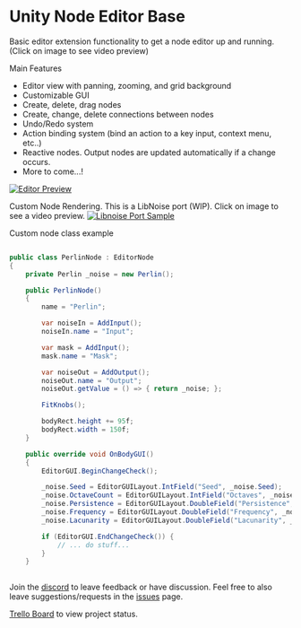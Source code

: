 # Unity Node Editor Base

Basic editor extension functionality to get a node editor up and running. (Click on image to see video preview)

Main Features
* Editor view with panning, zooming, and grid background
* Customizable GUI
* Create, delete, drag nodes
* Create, change, delete connections between nodes
* Undo/Redo system
* Action binding system (bind an action to a key input, context menu, etc..)
* Reactive nodes. Output nodes are updated automatically if a change occurs.
* More to come...!

[![Editor Preview](http://i.imgur.com/Xe87a3R.png)](https://www.youtube.com/watch?v=Ei93d362uYE)


Custom Node Rendering. This is a LibNoise port (WIP). Click on image to see a video preview.
[![Libnoise Port Sample](http://i.imgur.com/HyVRkHV.png)](https://twitter.com/Unit_978/status/897544106670383104)

Custom node class example

```csharp

public class PerlinNode : EditorNode
{
    private Perlin _noise = new Perlin();

    public PerlinNode()
    {
        name = "Perlin";

        var noiseIn = AddInput();
        noiseIn.name = "Input";

        var mask = AddInput();
        mask.name = "Mask";

        var noiseOut = AddOutput();
        noiseOut.name = "Output";
        noiseOut.getValue = () => { return _noise; };

        FitKnobs();

        bodyRect.height += 95f;
        bodyRect.width = 150f;
    }

    public override void OnBodyGUI()
    {
        EditorGUI.BeginChangeCheck();

        _noise.Seed = EditorGUILayout.IntField("Seed", _noise.Seed);
        _noise.OctaveCount = EditorGUILayout.IntField("Octaves", _noise.OctaveCount);
        _noise.Persistence = EditorGUILayout.DoubleField("Persistence", _noise.Persistence);
        _noise.Frequency = EditorGUILayout.DoubleField("Frequency", _noise.Frequency);
        _noise.Lacunarity = EditorGUILayout.DoubleField("Lacunarity", _noise.Lacunarity);

        if (EditorGUI.EndChangeCheck()) {
            // ... do stuff...
        }
    }
    
```
Join the [discord](https://discord.gg/ph2p7qC) to leave feedback or have discussion.
Feel free to also leave suggestions/requests in the [issues](https://github.com/Unit978/UnityNodeEditorBase/issues) page.

[Trello Board](https://trello.com/b/8uTTbqHF/uneb-status-board) to view project status.
